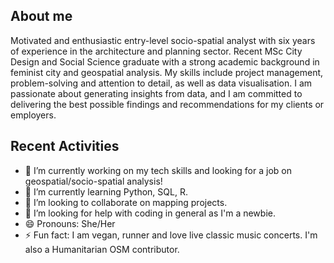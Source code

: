 ## About me

Motivated and enthusiastic entry-level socio-spatial analyst with six years of experience in the architecture and planning sector. Recent MSc City Design and Social Science graduate with a strong academic background in feminist city and geospatial analysis. My skills include project management, problem-solving and attention to detail, as well as data visualisation. I am passionate about generating insights from data, and I am committed to delivering the best possible findings and recommendations for my clients or employers.

## Recent Activities
- 🔭 I’m currently working on my tech skills and looking for a job on geospatial/socio-spatial analysis!
- 🌱 I’m currently learning Python, SQL, R.
- 👯 I’m looking to collaborate on mapping projects.
- 🤔 I’m looking for help with coding in general as I'm a newbie.
- 😄 Pronouns: She/Her
- ⚡ Fun fact: I am vegan, runner and love live classic music concerts. I'm also a Humanitarian OSM contributor.

<!--
**marianahiroki/marianahiroki** is a ✨ _special_ ✨ repository because its `README.md` (this file) appears on your GitHub profile.

Here are some ideas to get you started:

- 🔭 I’m currently working on my tech skills and looking for a job on geospatial/socio-spatial analysis!
- 🌱 I’m currently learning Python, SQL, R.
- 👯 I’m looking to collaborate on mapping projects.
- 🤔 I’m looking for help with coding in general as I'm a newbie.
- 😄 Pronouns: She/Her
- ⚡ Fun fact: I am vegan, runner and love live classic music concerts.
-->
